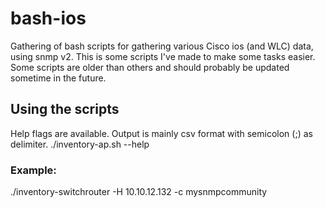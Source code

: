 # bash-ios
Gathering of bash scripts for gathering various Cisco ios (and WLC) data, using snmp v2.
This is some scripts I've made to make some tasks easier.
Some scripts are older than others and should probably be updated sometime in the future.

## Using the scripts
Help flags are available. Output is mainly csv format with semicolon (;) as delimiter.
./inventory-ap.sh --help

### Example:
./inventory-switchrouter -H 10.10.12.132 -c mysnmpcommunity
